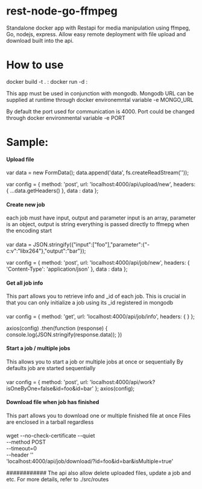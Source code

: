# rest-node-go-ffmpeg
Standalone docker app with Restapi for media manipulation using ffmpeg, Go, nodejs, express. Allow easy remote deployment with file upload and download built into the api.

# How to use
docker build -t . <whatever-name-you-like>:<version>
docker run -d <whatever-name-you-like>:<version>


This app must be used in conjunction with mongodb. 
Mongodb URL can be supplied at runtime through docker environemntal variable -e MONGO_URL

By default the port used for communication is 4000.
Port could be changed through docker environmental variable -e PORT


#  Sample:

#### Upload file  ####

var data = new FormData();
data.append('data', fs.createReadStream('<some mediafile>'));

var config = {
  method: 'post',
  url: 'localhost:4000/api/upload/new',
  headers: { 
    ...data.getHeaders()
  },
  data : data
};

#### Create new job
 each job must have input, output and parameter
 input is an array, parameter is an object, output is string
 everything is passed directly to ffmepg when the encoding start
####
var data = JSON.stringify({"input":["foo"],"parameter":{"-c:v":"libx264"},"output":"bar"});

var config = {
  method: 'post',
  url: 'localhost:4000/api/job/new',
  headers: { 
    'Content-Type': 'application/json'
  },
  data : data
};

#### Get all job info 
This part allows you to retrieve info and _id of each job.
This is crucial in that you can only initialize a job using its _id registered in mongodb
####
var config = {
  method: 'get',
  url: 'localhost:4000/api/job/info',
  headers: { }
};

axios(config)
.then(function (response) {
  console.log(JSON.stringify(response.data));
})

#### Start a job / multiple jobs
This allows you to start a job or multiple jobs at once or sequentially
By defaults job are started sequentially 
####
var config = {
  method: 'post',
  url: 'localhost:4000/api/work?isOneByOne=false&id=foo&id=bar'
};
axios(config);

#### Download file when job has finished 
This part allows you to download one or multiple finished file at once
Files are enclosed in a tarball regardless
####
wget --no-check-certificate --quiet \
  --method POST \
  --timeout=0 \
  --header '' \
   'localhost:4000/api/job/download/?id=foo&id=bar&isMultiple=true'

############
The api also allow delete uploaded files, update a job and etc. 
For more details, refer to ./src/routes
